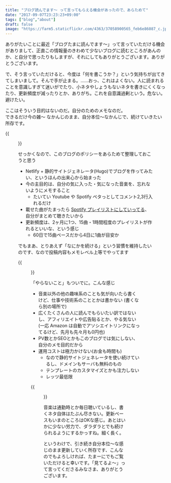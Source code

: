 ```yaml
---
title: "ブログ読んでます〜 って言ってもらえる機会があったので、あらためて"
date: "2017-09-07T23:23:23+09:00"
tags: ["blog","about"]
draft: false
image: "https://farm5.staticflickr.com/4363/37058900565_feb6e86087_c.jpg"
---
```


ありがたいことに最近「ブログたまに読んでます〜」って言っていただける機会がありまして、正直この情報量のきわめて少ないブログに読むところがあんのか、と自分で思ったりもしますが、それにしてもありがとうございます。ありがとうございます。

で、そう言っていただけると、今度は「何を書こうか？」という気持ちが出てきてしまいまして。そんで手が止まる。……おっ、これはよくない。人に読まれることを意識しすぎて迷いがでたり、小ネタやしょうもないネタを書きにくくなったり、更新頻度が減ったりとか、ありがち。これを自意識過剰という。危ない。避けたい。

ここはそういう目的はないのだ。自分のためのメモなのだ。  
できるだけ今の雑〜 なかんじのまま、自分本位〜なかんじで、続けていきたい所存です。

 {{<figure src="https://farm5.staticflickr.com/4363/37058900565_feb6e86087_c.jpg" link="https://flic.kr/p/YsLy2t" title="ましかのパスタ" >}}

せっかくなので、このブログのポリシーをあらためて整理しておこうと思う

- Netlify + 静的サイトジェネレータ(Hugo)でブログを作ってみたい、というほんの出来心から始まった
- 今の主目的は、自分の気に入った・気になった音楽を、忘れないようにメモすること
  - たいてい Youtube や Spotify ペタっとしてコメント2,3行入れるだけ
- 載せた曲がたまったら [Spotify プレイリストにしていってる](/tags/playlist)、自分がまとめて聴きたいから
- 更新頻度は、2ヶ月に1つ、15曲・1時間程度のプレイリストが作れるといいな、という感じ
  - 60日で15曲ペースだから4日に1曲が目安か
  
でもまあ、とりあえず「なにかを続ける」という習慣を維持したいのです、なので投稿内容もメモレベル上等でやってます
 
{{<figure src="https://farm5.staticflickr.com/4409/37096657955_7b5a739354_c.jpg" link="https://flic.kr/p/Yw74YX" title="ましかの鯖" >}}

「やらないこと」もついでに。こんな感じ

- 音楽以外の他の趣味系のことも気が向いたら書くけど、仕事や技術系のこととかは書かない (書くなら別の場所で)
- 広くたくさんの人に読んでもらいたい訳ではないし、アフィリエイトや広告貼るとか、やる気ない (一応 Amazon は自動でアソシエイトリンクになってるけど、先月も先々月も0円也)
- PV数とかSEOとかもこのブログでは気にしない、自分のメモ目的だから
- 運用コストは極力かけない(お金も時間も)
  - なので静的サイトジェネレータを使い続けているし、ドメインもサーバも無料のもの
  - テンプレートのカスタマイズとかも注力しない
  - レッツ最低限
 
{{<figure src="https://farm5.staticflickr.com/4352/36662340480_7a513731b8_c.jpg" link="https://flic.kr/p/XRJ5wC" title="手作りサンドの店 ましか" >}}

音楽は通勤時とか毎日聴いているし、書くネタ自体はたぶん尽きない。更新ペースもいまのところはOKな感じ。あとはいかに少ない労力で、ダラダラとでも続けられるようにするかっすね。細く長く。

というわけで、引き続き自分本位〜な感じのまま更新していく所存です、こんなのでもよろしければ、たまーにでもご覧いただけると幸いです。「見てるよ〜」って言ってくださるみなさま、ありがとうございます。

